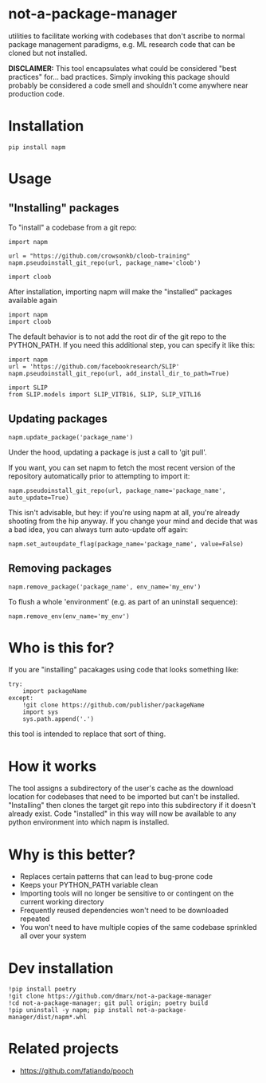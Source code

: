 # not-a-package-manager
utilities to facilitate working with codebases that don't ascribe to normal package management paradigms, e.g. ML research code that can be cloned but not installed.

**DISCLAIMER:** This tool encapsulates what could be considered "best practices" for... bad practices. Simply invoking this package should probably be considered a code smell and shouldn't come anywhere near production code.



# Installation

    pip install napm

# Usage

## "Installing" packages

To "install" a codebase from a git repo:

    import napm

    url = "https://github.com/crowsonkb/cloob-training"
    napm.pseudoinstall_git_repo(url, package_name='cloob')

    import cloob

After installation, importing napm will make the "installed" packages available again

    import napm
    import cloob

The default behavior is to not add the root dir of the git repo to the PYTHON_PATH. If you need this additional step, you can specify it like this:

    import napm
    url = 'https://github.com/facebookresearch/SLIP'
    napm.pseudoinstall_git_repo(url, add_install_dir_to_path=True)

    import SLIP
    from SLIP.models import SLIP_VITB16, SLIP, SLIP_VITL16

## Updating packages

    napm.update_package('package_name')

Under the hood, updating a package is just a call to 'git pull'.

If you want, you can set napm to fetch the most recent version of the repository
automatically prior to attempting to import it:

    napm.pseudoinstall_git_repo(url, package_name='package_name', auto_update=True)

This isn't advisable, but hey: if you're using napm at all, you're already shooting from the hip anyway.
If you change your mind and decide that was a bad idea, you can always turn auto-update off again:

    napm.set_autoupdate_flag(package_name='package_name', value=False)


## Removing packages

    napm.remove_package('package_name', env_name='my_env')

To flush a whole 'environment' (e.g. as part of an uninstall sequence):

    napm.remove_env(env_name='my_env')

# Who is this for?

If you are "installing" pacakages using code that looks something like:

    try:
        import packageName
    except:
        !git clone https://github.com/publisher/packageName
        import sys
        sys.path.append('.')

this tool is intended to replace that sort of thing.

# How it works

The tool assigns a subdirectory of the user's cache as the download location for codebases that need to be imported but can't be installed.
"Installing" then clones the target git repo into this subdirectory if it doesn't already exist. Code "installed" in this way will now be available
to any python environment into which napm is installed. 

# Why is this better?

* Replaces certain patterns that can lead to bug-prone code
* Keeps your PYTHON_PATH variable clean
* Importing tools will no longer be sensitive to or contingent on the current working directory
* Frequently reused dependencies won't need to be downloaded repeated
* You won't need to have multiple copies of the same codebase sprinkled all over your system

# Dev installation

    !pip install poetry
    !git clone https://github.com/dmarx/not-a-package-manager
    !cd not-a-package-manager; git pull origin; poetry build
    !pip uninstall -y napm; pip install not-a-package-manager/dist/napm*.whl

# Related projects

* https://github.com/fatiando/pooch
